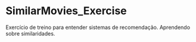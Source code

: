 # SimilarMovies_Exercise
Exercício de treino para entender sistemas de recomendação. Aprendendo sobre similaridades.

